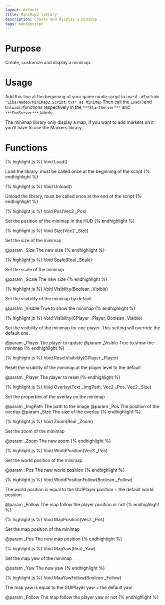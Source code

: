 ```yaml
---
layout: default
title: MiniMap2 library
description: Create and display a minimap
tags: maniascript
---
```


# Purpose
Create, customize and display a minimap.

# Usage
Add this line at the beginning of your game mode script to use it :
`#Include "Libs/Nadeo/MiniMap2.Script.txt" as MiniMap`
Then call the `Load()`and `Unload()`functions respectively in the `***StartServer***` and `***EndServer***` labels.

The minimap library only display a map, if you want to add markers on it you'll have to use the Markers library.

# Functions



{% highlight js %}
Void Load()

Load the library, must be called once at the beginning of the script
{% endhighlight %}




{% highlight js %}
Void Unload()

Unload the library, must be called once at the end of the script
{% endhighlight %}




{% highlight js %}
Void Pos(Vec3 _Pos)

Set the position of the minimap in the HUD
{% endhighlight %}




{% highlight js %}
Void Size(Vec2 _Size)

Set the size of the minimap

@param  _Size The new size
{% endhighlight %}




{% highlight js %}
Void Scale(Real _Scale)

Set the scale of the minimap

@param  _Scale  The new size
{% endhighlight %}




{% highlight js %}
Void Visibility(Boolean _Visible)

Set the visibility of the minimap by default

@param  _Visible  True to show the minimap
{% endhighlight %}




{% highlight js %}
Void Visibility(CPlayer _Player, Boolean _Visible)

Set the visibility of the minimap for one player. This setting will override the default one.

@param  _Player   The player to update
@param  _Visible  True to show the minimap
{% endhighlight %}




{% highlight js %}
Void ResetVisibility(CPlayer _Player)

Reset the visibility of the minimap at the player level to the default

@param  _Player   The player to reset
{% endhighlight %}




{% highlight js %}
Void Overlay(Text _ImgPath, Vec2 _Pos, Vec2 _Size)

Set the properties of the overlay on the minimap

@param  _ImgPath    The path to the image
@param  _Pos      The position of the overlay
@param  _Size     The size of the overlay
{% endhighlight %}




{% highlight js %}
Void Zoom(Real _Zoom)

Set the zoom of the minimap

@param  _Zoom   The new zoom
{% endhighlight %}




{% highlight js %}
Void WorldPosition(Vec3 _Pos)

Set the world position of the minimap

@param  _Pos  The new world position
{% endhighlight %}




{% highlight js %}
Void WorldPositionFollow(Boolean _Follow)

The world position is equal to the GUIPlayer position + the default world position

@param  _Follow   The map follow the player position or not
{% endhighlight %}




{% highlight js %}
Void MapPosition(Vec2 _Pos)

Set the map position of the minimap

@param  _Pos  The new map position
{% endhighlight %}




{% highlight js %}
Void MapYaw(Real _Yaw)

Set the map yaw of the minimap

@param  _Yaw  The new yaw
{% endhighlight %}




{% highlight js %}
Void MapYawFollow(Boolean _Follow)

The map yaw is equal to the GUIPlayer yaw + the default yaw

@param  _Follow   The map follow the player yaw or not
{% endhighlight %}

